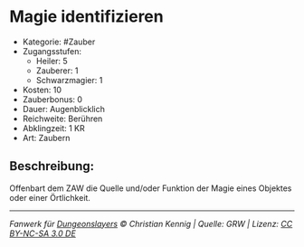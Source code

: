 # Magie identifizieren

- Kategorie: #Zauber
- Zugangsstufen:
  - Heiler: 5
  - Zauberer: 1
  - Schwarzmagier: 1
- Kosten: 10
- Zauberbonus: 0
- Dauer: Augenblicklich
- Reichweite: Berühren
- Abklingzeit: 1 KR
- Art: Zaubern

## Beschreibung:

Offenbart dem ZAW die Quelle und/oder Funktion der Magie eines Objektes oder einer Örtlichkeit.

---

_Fanwerk für [Dungeonslayers](https://www.dungeonslayers.net/) © Christian Kennig | Quelle: GRW | Lizenz: [CC BY-NC-SA 3.0 DE](https://creativecommons.org/licenses/by-nc-sa/3.0/de/)_
